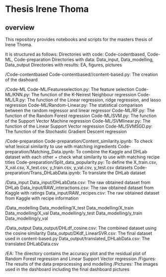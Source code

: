 # Thesis Irene Thoma

## overview

This repository provides notebooks and scripts for the masters thesis of Irene Thoma.

It is structured as follows: 
Directories with code: Code-codentbased, Code-ML, Code-preparation
Directories with data: Data_input, Data_modelling, Data_output
Directories with results: EA, figures, pictures

/Code-contentbased
Code-contentbased//content-based.py: The creation of the dashoard

/Code-ML
Code-ML/Featureselection.py: The feature selection
Code-ML/KNN.py: The function of the K-Neirest Neighbour regression
Code-ML/LR.py: The function of the Linear regression, ridge regression, and lasso regression
Code-ML/Random-Linear.py: The statistical comparison between the random regressor and linear regressor
Code-ML/RF.py: The function of the Random Forest regression
Code-ML/SVM.py: The function of the Support Vector Machine regression
Code-ML/SVMlinear.py: The function of the Linear Support Vector regression
Code-ML/SVMSGD.py: The function of the Stochastic Gradient Descent regression

/Code-preparation
Code-preparation/Content_similarity.ipynb: To check what lexical similarity to use with matching ingredients
Code-preparation/Matching_Data.ipynb: To combine the Kaggle and DHLab dataset with each other + check what similarity to use with matching recipe titles
Code-preparation/Split_data_popularity.py: To define the X_train.csv, X_val.csv, X_test.csv, y_train.csv, y_val.csv, y_test.csv datasets
Code-preparation/Trans_DHLabData.ipynb: To translate the DHLab dataset

/Data_input
Data_input/DHLabData.csv: The raw obtained dataset from DHLab
Data_input/RAW_interactions.csv: The raw obtained dataset from Kaggle with ratings
Data_input/RAW_recipes.csv: The raw obtained dataset from Kaggle with recipe information

/Data_modelling
Data_modelling/X_test
Data_modelling/X_train
Data_modelling/X_val
Data_modelling/y_test
Data_modelling/y_train
Data_modelling/y_val

/Data_output
Data_output/DHLdf_cosine.csv: The combined dataset using the cosine similarity
Data_output/DKdf_LinearSVR.csv: The final dataset used in content-based.py
Data_output/translated_DHLabData.csv: The translated DHLabData.csv

/EA: The directory contains the accuracy plot and the residual plot of Random Forest regression and Linear Support Vector regression
/Figures: The results of the data preprocessing and modelling
/Pictures: The images used in the dashboard including the final dashboard pictures